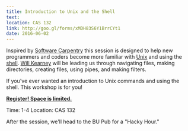```yaml
---
title: Introduction to Unix and the Shell 
text: 
location: CAS 132
link: http://goo.gl/forms/xMDH83S6Y1BrrCYt1
date: 2016-06-02
---
```


Inspired by [Software Carpentry](http://swcarpentry.github.io/shell-novice/) this session is designed to help new programmers and coders become more familiar with [Unix](https://en.wikipedia.org/wiki/Unix) and using the [shell](https://en.wikipedia.org/wiki/Shell_%28computing%29). [Will Kearney](https://github.com/wkearn) will be leading us through navigating files, making directories, creating files, using pipes, and making filters.

If you've ever wanted an introduction to Unix commands and using the shell. This workshop is for you! 

**[Register! Space is limited.](http://goo.gl/forms/xMDH83S6Y1BrrCYt1)**

Time: 1-4 
Location: CAS 132

After the session, we'll head to the BU Pub for a "Hacky Hour." 